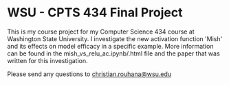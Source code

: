 # WSU - CPTS 434 Final Project

This is my course project for my Computer Science 434 course at Washington State University. I investigate the new activation function 'Mish' and its effects on model efficacy in a specific example. More information can be found in the mish_vs_relu_ac.ipynb/.html file and the paper that was written for this investigation. 

Please send any questions to christian.rouhana@wsu.edu
